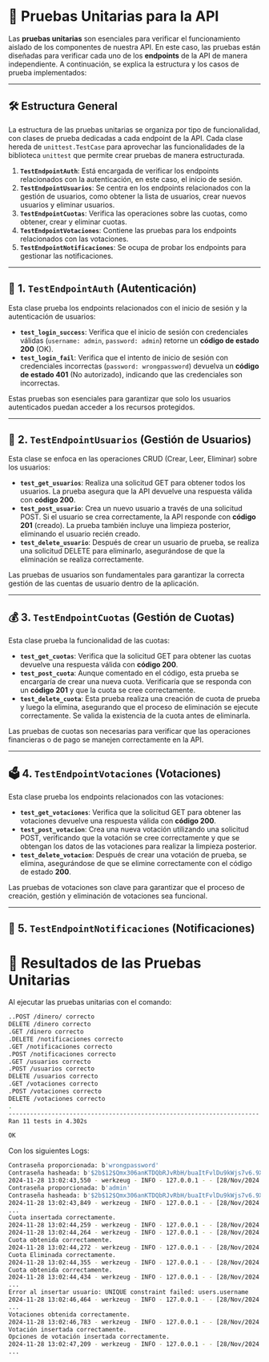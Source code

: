 # 🧪 **Pruebas Unitarias para la API**

Las **pruebas unitarias** son esenciales para verificar el funcionamiento aislado de los componentes de nuestra API. En este caso, las pruebas están diseñadas para verificar cada uno de los **endpoints** de la API de manera independiente. A continuación, se explica la estructura y los casos de prueba implementados:

---

## 🛠️ **Estructura General**

La estructura de las pruebas unitarias se organiza por tipo de funcionalidad, con clases de prueba dedicadas a cada endpoint de la API. Cada clase hereda de `unittest.TestCase` para aprovechar las funcionalidades de la biblioteca `unittest` que permite crear pruebas de manera estructurada.

1. **`TestEndpointAuth`**: Está encargada de verificar los endpoints relacionados con la autenticación, en este caso, el inicio de sesión.
2. **`TestEndpointUsuarios`**: Se centra en los endpoints relacionados con la gestión de usuarios, como obtener la lista de usuarios, crear nuevos usuarios y eliminar usuarios.
3. **`TestEndpointCuotas`**: Verifica las operaciones sobre las cuotas, como obtener, crear y eliminar cuotas.
4. **`TestEndpointVotaciones`**: Contiene las pruebas para los endpoints relacionados con las votaciones.
5. **`TestEndpointNotificaciones`**: Se ocupa de probar los endpoints para gestionar las notificaciones.

---

## 🔐 **1. `TestEndpointAuth` (Autenticación)**

Esta clase prueba los endpoints relacionados con el inicio de sesión y la autenticación de usuarios:

- **`test_login_success`**: Verifica que el inicio de sesión con credenciales válidas (`username: admin`, `password: admin`) retorne un **código de estado 200** (OK).
- **`test_login_fail`**: Verifica que el intento de inicio de sesión con credenciales incorrectas (`password: wrongpassword`) devuelva un **código de estado 401** (No autorizado), indicando que las credenciales son incorrectas.

Estas pruebas son esenciales para garantizar que solo los usuarios autenticados puedan acceder a los recursos protegidos.

---

## 👥 **2. `TestEndpointUsuarios` (Gestión de Usuarios)**

Esta clase se enfoca en las operaciones CRUD (Crear, Leer, Eliminar) sobre los usuarios:

- **`test_get_usuarios`**: Realiza una solicitud GET para obtener todos los usuarios. La prueba asegura que la API devuelve una respuesta válida con **código 200**.
- **`test_post_usuario`**: Crea un nuevo usuario a través de una solicitud POST. Si el usuario se crea correctamente, la API responde con **código 201** (creado). La prueba también incluye una limpieza posterior, eliminando el usuario recién creado.
- **`test_delete_usuario`**: Después de crear un usuario de prueba, se realiza una solicitud DELETE para eliminarlo, asegurándose de que la eliminación se realiza correctamente.

Las pruebas de usuarios son fundamentales para garantizar la correcta gestión de las cuentas de usuario dentro de la aplicación.

---

## 💰 **3. `TestEndpointCuotas` (Gestión de Cuotas)**

Esta clase prueba la funcionalidad de las cuotas:

- **`test_get_cuotas`**: Verifica que la solicitud GET para obtener las cuotas devuelve una respuesta válida con **código 200**.
- **`test_post_cuota`**: Aunque comentado en el código, esta prueba se encargaría de crear una nueva cuota. Verificaría que se responda con un **código 201** y que la cuota se cree correctamente.
- **`test_delete_cuota`**: Esta prueba realiza una creación de cuota de prueba y luego la elimina, asegurando que el proceso de eliminación se ejecute correctamente. Se valida la existencia de la cuota antes de eliminarla.

Las pruebas de cuotas son necesarias para verificar que las operaciones financieras o de pago se manejen correctamente en la API.

---

## 🗳️ **4. `TestEndpointVotaciones` (Votaciones)**

Esta clase prueba los endpoints relacionados con las votaciones:

- **`test_get_votaciones`**: Verifica que la solicitud GET para obtener las votaciones devuelve una respuesta válida con **código 200**.
- **`test_post_votacion`**: Crea una nueva votación utilizando una solicitud POST, verificando que la votación se cree correctamente y que se obtengan los datos de las votaciones para realizar la limpieza posterior.
- **`test_delete_votacion`**: Después de crear una votación de prueba, se elimina, asegurándose de que se elimine correctamente con el código de estado **200**.

Las pruebas de votaciones son clave para garantizar que el proceso de creación, gestión y eliminación de votaciones sea funcional.

---

## 📢 **5. `TestEndpointNotificaciones` (Notificaciones)**
# 🧪 **Resultados de las Pruebas Unitarias**

Al ejecutar las pruebas unitarias con el comando:

```bash
..POST /dinero/ correcto
DELETE /dinero correcto
.GET /dinero correcto
.DELETE /notificaciones correcto
.GET /notificaciones correcto
.POST /notificaciones correcto
.GET /usuarios correcto
.POST /usuarios correcto
DELETE /usuarios correcto
.GET /votaciones correcto
.POST /votaciones correcto
DELETE /votaciones correcto
.
---------------------------------------------------------------------- 
Ran 11 tests in 4.302s

OK
```

Con los siguientes Logs:
```bash
Contraseña proporcionada: b'wrongpassword'
Contraseña hasheada: b'$2b$12$Qmx306anKTDQbRJvRbH/buaItFvlDu9kWjs7v6.9XVXfHw2jli.pe'
2024-11-28 13:02:43,550 - werkzeug - INFO - 127.0.0.1 - - [28/Nov/2024 13:02:43] "POST /auth/login HTTP/1.1" 401 - 
Contraseña proporcionada: b'admin'
Contraseña hasheada: b'$2b$12$Qmx306anKTDQbRJvRbH/buaItFvlDu9kWjs7v6.9XVXfHw2jli.pe'
2024-11-28 13:02:43,849 - werkzeug - INFO - 127.0.0.1 - - [28/Nov/2024 13:02:43] "POST /auth/login HTTP/1.1" 200 - 
...
Cuota insertada correctamente.
2024-11-28 13:02:44,259 - werkzeug - INFO - 127.0.0.1 - - [28/Nov/2024 13:02:44] "POST /dinero/ HTTP/1.1" 201 - 
2024-11-28 13:02:44,264 - werkzeug - INFO - 127.0.0.1 - - [28/Nov/2024 13:02:44] "GET /dinero HTTP/1.1" 308 - 
Cuota obtenida correctamente.
2024-11-28 13:02:44,272 - werkzeug - INFO - 127.0.0.1 - - [28/Nov/2024 13:02:44] "GET /dinero/ HTTP/1.1" 200 - 
Cuota Eliminada correctamente.
2024-11-28 13:02:44,355 - werkzeug - INFO - 127.0.0.1 - - [28/Nov/2024 13:02:44] "POST /dinero/1/eliminar HTTP/1.1" 302 -        
Cuota obtenida correctamente.
2024-11-28 13:02:44,434 - werkzeug - INFO - 127.0.0.1 - - [28/Nov/2024 13:02:44] "GET /dinero/ HTTP/1.1" 200 - 
...
Error al insertar usuario: UNIQUE constraint failed: users.username
2024-11-28 13:02:46,464 - werkzeug - INFO - 127.0.0.1 - - [28/Nov/2024 13:02:46] "POST /usuarios/ HTTP/1.1" 201 - 
...
Votaciones obtenida correctamente.
2024-11-28 13:02:46,783 - werkzeug - INFO - 127.0.0.1 - - [28/Nov/2024 13:02:46] "GET /votaciones HTTP/1.1" 200 - 
Votación insertada correctamente.
Opciones de votación insertada correctamente.
2024-11-28 13:02:47,209 - werkzeug - INFO - 127.0.0.1 - - [28/Nov/2024 13:02:47] "POST /votaciones HTTP/1.1" 302 - 
...
```


